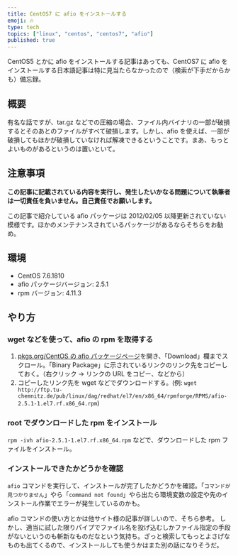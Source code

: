 ```yaml
---
title: CentOS7 に afio をインストールする
emoji: 🔥
type: tech
topics: ["linux", "centos", "centos7", "afio"]
published: true
---
```


CentOS5 とかに afio をインストールする記事はあっても、CentOS7 に afio をインストールする日本語記事は特に見当たらなかったので（検索が下手だからかも）備忘録。

## 概要

有名な話ですが、tar.gz などでの圧縮の場合、ファイル内バイナリの一部が破損するとそのあとのファイルがすべて破損します。しかし、afio を使えば、一部が破損してもほかが破損していなければ解凍できるということです。まあ、もっとよいものがあるというのは置いといて。

## 注意事項

**この記事に記載されている内容を実行し、発生したいかなる問題について執筆者は一切責任を負いません。自己責任でお願いします。**

この記事で紹介している afio パッケージは 2012/02/05 以降更新されていない模様です。ほかのメンテナンスされているパッケージがあるならそちらをお勧め。

## 環境

- CentOS 7.6.1810
- afio パッケージバージョン: 2.5.1
- rpm バージョン: 4.11.3

## やり方

### wget などを使って、afio の rpm を取得する

1. [pkgs.org/CentOS の afio パッケージページ](https://centos.pkgs.org/7/repoforge-x86_64/afio-2.5.1-1.el7.rf.x86_64.rpm.html)を開き、「Download」欄までスクロール。「Binary Package」に示されているリンクのリンク先をコピーしておく。（右クリック → リンクの URL をコピー、などから）
2. コピーしたリンク先を wget などでダウンロードする。(例: `wget http://ftp.tu-chemnitz.de/pub/linux/dag/redhat/el7/en/x86_64/rpmforge/RPMS/afio-2.5.1-1.el7.rf.x86_64.rpm`)

### root でダウンロードした rpm をインストール

`rpm -ivh afio-2.5.1-1.el7.rf.x86_64.rpm` などで、ダウンロードした rpm ファイルをインストール。

### インストールできたかどうかを確認

`afio` コマンドを実行して、インストールが完了したかどうかを確認。「`コマンドが見つかりません`」やら「`command not found`」やら出たら環境変数の設定や先のインストール作業でエラーが発生しているのかも。

afio コマンドの使い方とかは他サイト様の記事が詳しいので、そちら参考。
しかし、適当に試した限りパイプでファイル名を投げ込むしかファイル指定の手段がないというのも斬新なものだなという気持ち。ざっと検索してもっとよさげなものも出てくるので、インストールしても使うかはまた別の話になりそうだ。
